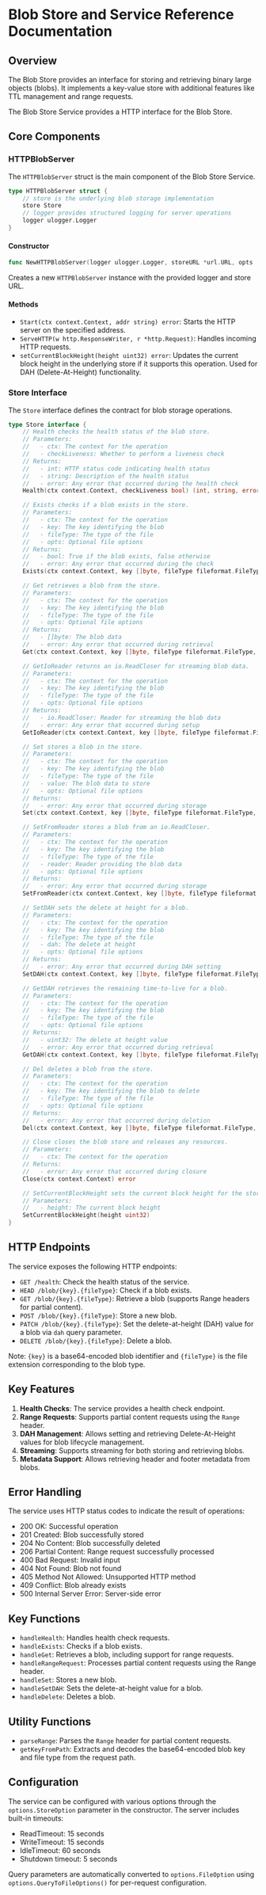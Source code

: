 # Blob Store and Service Reference Documentation

## Overview

The Blob Store provides an interface for storing and retrieving binary large objects (blobs). It implements a key-value store with additional features like TTL management and range requests.

The Blob Store Service provides a HTTP interface for the Blob Store.

## Core Components

### HTTPBlobServer

The `HTTPBlobServer` struct is the main component of the Blob Store Service.

```go
type HTTPBlobServer struct {
    // store is the underlying blob storage implementation
    store Store
    // logger provides structured logging for server operations
    logger ulogger.Logger
}
```

#### Constructor

```go
func NewHTTPBlobServer(logger ulogger.Logger, storeURL *url.URL, opts ...options.StoreOption) (*HTTPBlobServer, error)
```

Creates a new `HTTPBlobServer` instance with the provided logger and store URL.

#### Methods

- `Start(ctx context.Context, addr string) error`: Starts the HTTP server on the specified address.
- `ServeHTTP(w http.ResponseWriter, r *http.Request)`: Handles incoming HTTP requests.
- `setCurrentBlockHeight(height uint32) error`: Updates the current block height in the underlying store if it supports this operation. Used for DAH (Delete-At-Height) functionality.

### Store Interface

The `Store` interface defines the contract for blob storage operations.

```go
type Store interface {
    // Health checks the health status of the blob store.
    // Parameters:
    //   - ctx: The context for the operation
    //   - checkLiveness: Whether to perform a liveness check
    // Returns:
    //   - int: HTTP status code indicating health status
    //   - string: Description of the health status
    //   - error: Any error that occurred during the health check
    Health(ctx context.Context, checkLiveness bool) (int, string, error)

    // Exists checks if a blob exists in the store.
    // Parameters:
    //   - ctx: The context for the operation
    //   - key: The key identifying the blob
    //   - fileType: The type of the file
    //   - opts: Optional file options
    // Returns:
    //   - bool: True if the blob exists, false otherwise
    //   - error: Any error that occurred during the check
    Exists(ctx context.Context, key []byte, fileType fileformat.FileType, opts ...options.FileOption) (bool, error)

    // Get retrieves a blob from the store.
    // Parameters:
    //   - ctx: The context for the operation
    //   - key: The key identifying the blob
    //   - fileType: The type of the file
    //   - opts: Optional file options
    // Returns:
    //   - []byte: The blob data
    //   - error: Any error that occurred during retrieval
    Get(ctx context.Context, key []byte, fileType fileformat.FileType, opts ...options.FileOption) ([]byte, error)

    // GetIoReader returns an io.ReadCloser for streaming blob data.
    // Parameters:
    //   - ctx: The context for the operation
    //   - key: The key identifying the blob
    //   - fileType: The type of the file
    //   - opts: Optional file options
    // Returns:
    //   - io.ReadCloser: Reader for streaming the blob data
    //   - error: Any error that occurred during setup
    GetIoReader(ctx context.Context, key []byte, fileType fileformat.FileType, opts ...options.FileOption) (io.ReadCloser, error)

    // Set stores a blob in the store.
    // Parameters:
    //   - ctx: The context for the operation
    //   - key: The key identifying the blob
    //   - fileType: The type of the file
    //   - value: The blob data to store
    //   - opts: Optional file options
    // Returns:
    //   - error: Any error that occurred during storage
    Set(ctx context.Context, key []byte, fileType fileformat.FileType, value []byte, opts ...options.FileOption) error

    // SetFromReader stores a blob from an io.ReadCloser.
    // Parameters:
    //   - ctx: The context for the operation
    //   - key: The key identifying the blob
    //   - fileType: The type of the file
    //   - reader: Reader providing the blob data
    //   - opts: Optional file options
    // Returns:
    //   - error: Any error that occurred during storage
    SetFromReader(ctx context.Context, key []byte, fileType fileformat.FileType, reader io.ReadCloser, opts ...options.FileOption) error

    // SetDAH sets the delete at height for a blob.
    // Parameters:
    //   - ctx: The context for the operation
    //   - key: The key identifying the blob
    //   - fileType: The type of the file
    //   - dah: The delete at height
    //   - opts: Optional file options
    // Returns:
    //   - error: Any error that occurred during DAH setting
    SetDAH(ctx context.Context, key []byte, fileType fileformat.FileType, dah uint32, opts ...options.FileOption) error

    // GetDAH retrieves the remaining time-to-live for a blob.
    // Parameters:
    //   - ctx: The context for the operation
    //   - key: The key identifying the blob
    //   - fileType: The type of the file
    //   - opts: Optional file options
    // Returns:
    //   - uint32: The delete at height value
    //   - error: Any error that occurred during retrieval
    GetDAH(ctx context.Context, key []byte, fileType fileformat.FileType, opts ...options.FileOption) (uint32, error)

    // Del deletes a blob from the store.
    // Parameters:
    //   - ctx: The context for the operation
    //   - key: The key identifying the blob to delete
    //   - fileType: The type of the file
    //   - opts: Optional file options
    // Returns:
    //   - error: Any error that occurred during deletion
    Del(ctx context.Context, key []byte, fileType fileformat.FileType, opts ...options.FileOption) error

    // Close closes the blob store and releases any resources.
    // Parameters:
    //   - ctx: The context for the operation
    // Returns:
    //   - error: Any error that occurred during closure
    Close(ctx context.Context) error

    // SetCurrentBlockHeight sets the current block height for the store.
    // Parameters:
    //   - height: The current block height
    SetCurrentBlockHeight(height uint32)
}
```

## HTTP Endpoints

The service exposes the following HTTP endpoints:

- `GET /health`: Check the health status of the service.
- `HEAD /blob/{key}.{fileType}`: Check if a blob exists.
- `GET /blob/{key}.{fileType}`: Retrieve a blob (supports Range headers for partial content).
- `POST /blob/{key}.{fileType}`: Store a new blob.
- `PATCH /blob/{key}.{fileType}`: Set the delete-at-height (DAH) value for a blob via `dah` query parameter.
- `DELETE /blob/{key}.{fileType}`: Delete a blob.

Note: `{key}` is a base64-encoded blob identifier and `{fileType}` is the file extension corresponding to the blob type.

## Key Features

1. **Health Checks**: The service provides a health check endpoint.
2. **Range Requests**: Supports partial content requests using the `Range` header.
3. **DAH Management**: Allows setting and retrieving Delete-At-Height values for blob lifecycle management.
4. **Streaming**: Supports streaming for both storing and retrieving blobs.
5. **Metadata Support**: Allows retrieving header and footer metadata from blobs.

## Error Handling

The service uses HTTP status codes to indicate the result of operations:

- 200 OK: Successful operation
- 201 Created: Blob successfully stored
- 204 No Content: Blob successfully deleted
- 206 Partial Content: Range request successfully processed
- 400 Bad Request: Invalid input
- 404 Not Found: Blob not found
- 405 Method Not Allowed: Unsupported HTTP method
- 409 Conflict: Blob already exists
- 500 Internal Server Error: Server-side error

## Key Functions

- `handleHealth`: Handles health check requests.
- `handleExists`: Checks if a blob exists.
- `handleGet`: Retrieves a blob, including support for range requests.
- `handleRangeRequest`: Processes partial content requests using the Range header.
- `handleSet`: Stores a new blob.
- `handleSetDAH`: Sets the delete-at-height value for a blob.
- `handleDelete`: Deletes a blob.

## Utility Functions

- `parseRange`: Parses the `Range` header for partial content requests.
- `getKeyFromPath`: Extracts and decodes the base64-encoded blob key and file type from the request path.

## Configuration

The service can be configured with various options through the `options.StoreOption` parameter in the constructor. The server includes built-in timeouts:

- ReadTimeout: 15 seconds
- WriteTimeout: 15 seconds
- IdleTimeout: 60 seconds
- Shutdown timeout: 5 seconds

Query parameters are automatically converted to `options.FileOption` using `options.QueryToFileOptions()` for per-request configuration.
